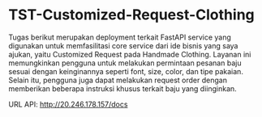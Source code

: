 # TST-Customized-Request-Clothing

Tugas berikut merupakan deployment terkait FastAPI service yang digunakan untuk memfasilitasi core service dari ide bisnis yang saya ajukan, yaitu Customized Request pada Handmade Clothing. Layanan ini memungkinkan pengguna untuk melakukan permintaan pesanan baju sesuai dengan keinginannya seperti font, size, color, dan tipe pakaian. Selain itu, pengguna juga dapat melakukan request order dengan memberikan beberapa instruksi khusus terkait baju yang diinginkan. 

URL API: http://20.246.178.157/docs
